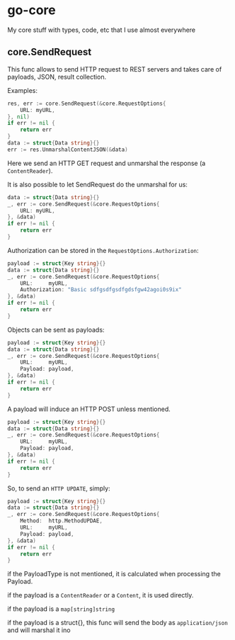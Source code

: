 # go-core
My core stuff with types, code, etc that I use almost everywhere

## core.SendRequest

This func allows to send HTTP request to REST servers and takes care of payloads, JSON, result collection.

Examples:

```go
res, err := core.SendRequest(&core.RequestOptions{
    URL: myURL,
}, nil)
if err != nil {
    return err
}
data := struct{Data string}{}
err := res.UnmarshalContentJSON(&data)
```
Here we send an HTTP GET request and unmarshal the response (a `ContentReader`).

It is also possible to let SendRequest do the unmarshal for us:

```go
data := struct{Data string}{}
_, err := core.SendRequest(&core.RequestOptions{
    URL: myURL,
}, &data)
if err != nil {
    return err
}
```

Authorization can be stored in the `RequestOptions.Authorization`:

```go
payload := struct{Key string}{}
data := struct{Data string}{}
_, err := core.SendRequest(&core.RequestOptions{
    URL:     myURL,
    Authorization: "Basic sdfgsdfgsdfgdsfgw42agoi0s9ix"
}, &data)
if err != nil {
    return err
}
```

Objects can be sent as payloads:

```go
payload := struct{Key string}{}
data := struct{Data string}{}
_, err := core.SendRequest(&core.RequestOptions{
    URL:     myURL,
    Payload: payload,
}, &data)
if err != nil {
    return err
}
```

A payload will induce an HTTP POST unless mentioned.

```go
payload := struct{Key string}{}
data := struct{Data string}{}
_, err := core.SendRequest(&core.RequestOptions{
    URL:     myURL,
    Payload: payload,
}, &data)
if err != nil {
    return err
}
```

So, to send an `HTTP UPDATE`, simply:

```go
payload := struct{Key string}{}
data := struct{Data string}{}
_, err := core.SendRequest(&core.RequestOptions{
    Method:  http.MethodUPDAE,
    URL:     myURL,
    Payload: payload,
}, &data)
if err != nil {
    return err
}
```

if the PayloadType is not mentioned, it is calculated when processing the Payload.

if the payload is a `ContentReader` or a `Content`, it is used directly.

if the payload is a `map[string]string`

if the payload is a struct{}, this func will send the body as `application/json` and will marshal it ino